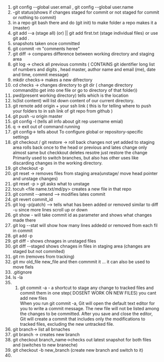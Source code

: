 1. git config --global user.email , git config --global user.name
2. -git status(shows if changes staged for commit or not staged for commit or nothing to commit)
3. in  a repo git bash there and do (git init)  to make folder a repo makes it a (master)
4. git add --a (stage all) (or) || git add first.txt (stage individual files) or use git add .
5.  snapshots taken once committed
6. git commit -m "comments heree"
7. git diff -> compares difference between working directory and staging area
7. git log -> check all previous commits ( CONTAINS git identifier long list of numbers and digits , head master, author name and email (me), date and time, commit message)
8. mkdir checks-> makes a new difrectory
9. cd checks -> changes directory to git dir ( change directory command(to get into one file or go to directory of that folder))
10. pwd(present working directory) tells which is the location 
11. ls(list content) will list down content of our current directory.
12. git remote add origin + your ssh link ( this is for telling where to push your folders to in ssh link of git repo from github )
13. git push  -u origin master 
14. git config -l   (tells all info about git rep username emial)
15. q -> exit out of command running 
16. git config-> tells about To configure global or repository-specific settings
17. git checkout / git restore <file name> -> roll back changes not yet added to staging area rolls back once to the head or previous and lates change only  almost same but checkkout deletes resotre just restore the change
Primarily used to switch branches, but also has other uses like discarding changes in the working directory.
18. git checkout -p
19. git reset -> removes files from staging area(unstage/ move head pointer and unstage changes)
20. git reset -p > git asks what to unstage
21. tocuh <file name.txt/md/py> creates a new file in that repo
22. git commit --amend --> modifies lates commit
23. git revert commit_id
24. git log -p(patch) --> tells what has been added or removed similar to diff -u since more lines scroll up or down
25. git show - will take commit id as parameter and shows what changes made there 
26. git log --stat will show how many lines addedd or removed from  each fil in commit
27. git add -p
28. git diff - shows chnages in unstaged files   
29. git diff --staged shows chnages in files in staging area
(changes are staged but not commited)
30. git rm (removes from tracking)
31. git mv old_file new_file  and then commmit it  ... it can also be used to move fiels
32. .gitignore
33. ls -la
34. 1. git commit -a  - a shortcut to stage any change to tracked files and commit them in one step( DOSENT WORK ON NEW FILES) you cant add new files   
When you run git commit -a, Git will open the default text editor for you to write a commit message. The new file will not be listed among the changes to be committed.
After you save and close the editor, Git will create a commit that includes only the modifications to tracked files, excluding the new untracked file.
35. git branch-> list all brnaches
36. git branch <new branch name> -> creates new branch
37. git checkout branch_name->checks out latest snapshot for both files and (switches to new braneche)
38. git checkout -b new_branch (create new branch and switch to it)
39. 
